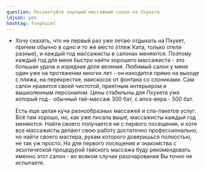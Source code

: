 ```yaml
---
question: Посоветуйте хороший массажный салон на Пхукете
ldjson: yes
hashtag: funphucet
---
```


* Хочу сказать, что не первый раз уже летаю отдыхать на Пхукет, причем обычно в одно и то же место (пляж Ката, только отели разные), и каждый год массажисты в салонах меняются. Поэтому каждый год для меня быстро найти хорошего массажиста - это большая удача и изрядная доля везения. Любимый салон у меня один уже на протяжении многих лет - он находится прямо на выходе с пляжа, на перекрестке, наискосок от фонтана со слониками. Сам салон нравится своей чистотой, приятным интерьером и вышколенным персоналом. Цены стабильны для Пхукета уже который год - обычный тай-массаж 300 бат, с алоэ-вера - 500 бат.

  Есть еще целая куча разнообразных массажей и спа-пакетов услуг. Всё там хорошо, но, как уже писала выше, массажисты каждый год меняются. Найти своего получается не с первого посещения, и хотя все массажисты делают свою работу достаточно профессионально, но найти своего мастера, рукам которого доверишься полностью, не так уж просто. Но для первого посещения и знакомства с экзотической процедурой тайского массажа буду рекомендовать именно этот салон - во всяком случае разочарования Вы точно не испытаете.

